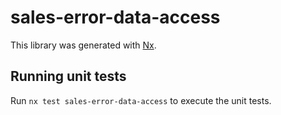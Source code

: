 # sales-error-data-access

This library was generated with [Nx](https://nx.dev).

## Running unit tests

Run `nx test sales-error-data-access` to execute the unit tests.
